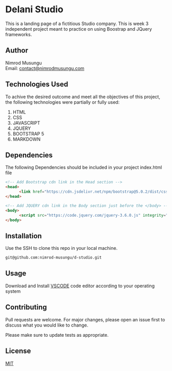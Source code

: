 # Delani Studio

This is a landing page of a fictitious Studio company. This is week 3 independent project meant to practice on using Boostrap and JQuery frameworks.

## Author

Nimrod Musungu<br>
Email: contact@nimrodmusungu.com

## Technologies Used
To achive the desired outcome and meet all the objectives of this project, the following technologies were partially or fully used:
1. HTML
2. CSS
3. JAVASCRIPT
4. JQUERY
5. BOOTSTRAP 5
6. MARKDOWN

## Dependencies
The following Dependencies should be included in your project index.html file

```html
<!-- Add Bootstrap cdn link in the Head section -->
<head>
      <link href="https://cdn.jsdelivr.net/npm/bootstrap@5.0.2/dist/css/bootstrap.min.css" rel="stylesheet" integrity="sha384-EVSTQN3/azprG1Anm3QDgpJLIm9Nao0Yz1ztcQTwFspd3yD65VohhpuuCOmLASjC" crossorigin="anonymous">
</head>

<!-- Add JQUERY cdn link in the Body section just before the </body> -->
<body>
      <script src="https://code.jquery.com/jquery-3.6.0.js" integrity="sha256-H+K7U5CnXl1h5ywQfKtSj8PCmoN9aaq30gDh27Xc0jk=" crossorigin="anonymous"></script>
</body>
```

## Installation

Use the SSH to clone this repo in your local machine.

```bash
git@github.com:nimrod-musungu/d-studio.git
```

## Usage

Download and Install [VSCODE](https://code.visualstudio.com/download) code editor according to your operating system

## Contributing
Pull requests are welcome. For major changes, please open an issue first to discuss what you would like to change.

Please make sure to update tests as appropriate.

## License
[MIT](https://choosealicense.com/licenses/mit/)